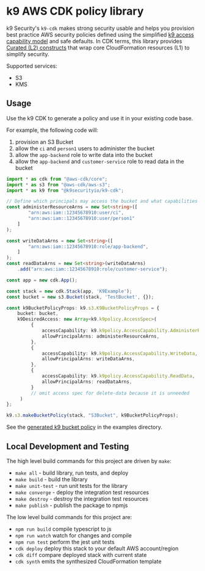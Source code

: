 # k9 AWS CDK policy library #

k9 Security's `k9-cdk` makes strong security usable and helps you provision best practice AWS security policies 
defined using the simplified [k9 access capability model](https://k9security.io/docs/k9-access-capability-model/) and
safe defaults.  In CDK terms, this library provides [Curated (L2) constructs](https://docs.aws.amazon.com/cdk/latest/guide/getting_started.html) that wrap core CloudFormation resources (L1) to simplify security.

Supported services:

* S3
* KMS

## Usage
Use the k9 CDK to generate a policy and use it in your existing code base.

For example, the following code will:

1. provision an S3 Bucket
2. allow the `ci` and `person1` users to administer the bucket
3. allow the `app-backend` role to write data into the bucket
4. allow the `app-backend` and `customer-service` role to read data in the bucket

```typescript
import * as cdk from "@aws-cdk/core";
import * as s3 from "@aws-cdk/aws-s3";
import * as k9 from "@k9securityio/k9-cdk";

// Define which principals may access the bucket and what capabilities they should have
const administerResourceArns = new Set<string>([
        "arn:aws:iam::12345678910:user/ci", 
        "arn:aws:iam::12345678910:user/person1"
    ]
);

const writeDataArns = new Set<string>([
        "arn:aws:iam::12345678910:role/app-backend",
    ]
);
const readDataArns = new Set<string>(writeDataArns)
    .add("arn:aws:iam::12345678910:role/customer-service");

const app = new cdk.App();

const stack = new cdk.Stack(app, 'K9Example');
const bucket = new s3.Bucket(stack, 'TestBucket', {});

const k9BucketPolicyProps: k9.s3.K9BucketPolicyProps = {
    bucket: bucket,
    k9DesiredAccess: new Array<k9.k9policy.AccessSpec>(
         {
             accessCapability: k9.k9policy.AccessCapability.AdministerResource,
             allowPrincipalArns: administerResourceArns,
         },
         {
             accessCapability: k9.k9policy.AccessCapability.WriteData,
             allowPrincipalArns: writeDataArns,
         },
         {
             accessCapability: k9.k9policy.AccessCapability.ReadData,
             allowPrincipalArns: readDataArns,
         }
         // omit access spec for delete-data because it is unneeded
     )
};

k9.s3.makeBucketPolicy(stack, "S3Bucket", k9BucketPolicyProps);
```

See the [generated k9 bucket policy](examples/generated.bucket-policy.json) in the examples directory.

## Local Development and Testing

The high level build commands for this project are driven by `make`:

* `make all` - build library, run tests, and deploy 
* `make build` - build the library 
* `make unit-test` - run unit tests for the library
* `make converge` - deploy the integration test resources
* `make destroy` - destroy the integration test resources
* `make publish` - publish the package to npmjs

The low level build commands for this project are:

 * `npm run build`   compile typescript to js
 * `npm run watch`   watch for changes and compile
 * `npm run test`    perform the jest unit tests
 * `cdk deploy`      deploy this stack to your default AWS account/region
 * `cdk diff`        compare deployed stack with current state
 * `cdk synth`       emits the synthesized CloudFormation template
